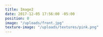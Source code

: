 ```yaml
---
title: Image2
date: 2017-12-05 17:56:00 -05:00
position: 0
image: "/uploads/front.jpg"
texture-image: "/uploads/textures/pink.png"
---
```


